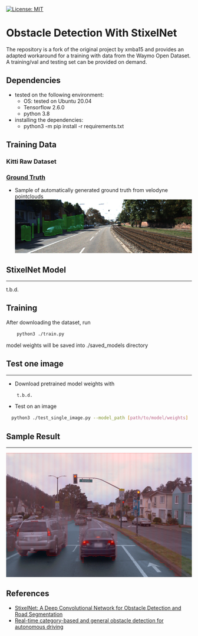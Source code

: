 [![License: MIT](https://img.shields.io/badge/License-MIT-yellow.svg)](https://opensource.org/licenses/MIT)

# Obstacle Detection With StixelNet #
The repository is a fork of the original project by xmba15 and provides an adapted workaround for a training with data
from the Waymo Open Dataset. A training/val and testing set can be provided on demand.

## Dependencies ##
- tested on the following environment:
  + OS: tested on Ubuntu 20.04
  + Tensorflow 2.6.0
  + python 3.8
- installing the dependencies:
  + python3 -m pip install -r requirements.txt

## Training Data  ##
### Kitti Raw Dataset ###

### [Ground Truth](https://sites.google.com/view/danlevi/datasets)
- Sample of automatically generated ground truth from velodyne pointclouds
![Sample](./docs/images/sample_ground_truth.jpg)

## StixelNet Model ##
***

 t.b.d.

## Training ##
After downloading the dataset, run
```bash
    python3 ./train.py
```
model weights will be saved into ./saved_models directory

## Test one image ##
***

- Download pretrained model weights with
```bash
    t.b.d.
```

- Test on an image
```bash
  python3 ./test_single_image.py --model_path [path/to/model/weights]
```

## Sample Result ##
***

![Sample Result](./docs/images/sample_result.png)

## References ##
- [StixelNet: A Deep Convolutional Network for Obstacle Detection and Road Segmentation](http://www.bmva.org/bmvc/2015/papers/paper109/paper109.pdf)
- [Real-time category-based and general obstacle detection for autonomous driving](http://openaccess.thecvf.com/content_ICCV_2017_workshops/papers/w3/Garnett_Real-Time_Category-Based_and_ICCV_2017_paper.pdf)
